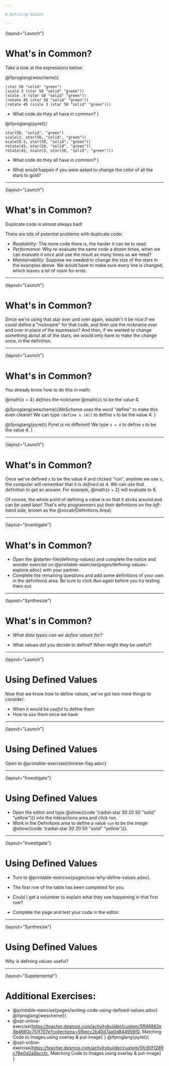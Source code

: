 ```yaml
---

# Defining Values

---
```

{layout="Launch"}
# What's in Common? 

Take a look at the expressions below:

@ifproglang{wescheme}{

```
(star 50 "solid" "green")
(scale 3 (star 50 "solid" "green"))
(scale .5 (star 50 "solid" "green"))
(rotate 45 (star 50 "solid" "green"))
(rotate 45 (scale 3 (star 50 "solid" "green")))
```
- What code do they all have in common?
}

@ifproglang{pyret}{
```
star(50, "solid", "green")
scale(3, star(50, "solid", "green"))
scale(0.5, star(50, "solid", "green"))
rotate(45, star(50, "solid", "green"))
rotate(45, scale(3, star(50, "solid", "green")))
```
- What code do they all have in common?
}

- What would happen if you were asked to change the color of all the stars to gold?

---
{layout="Launch"}
# What's in Common? 

Duplicate code is almost always bad!

There are lots of potential problems with duplicate code:

- *Readability:* The more code there is, the harder it can be to read.
- *Performance:* Why re-evaluate the same code a dozen times, when we can evaluate it _once_ and use the result as many times as we need?
- *Maintainability:* Suppose we needed to change the size of the stars in the examples above. We would have to make sure every line is changed, which leaves a lot of room for error.

---
{layout="Launch"}
# What's in Common? 

Since we're using that star over and over again, wouldn't it be nice if we could define a "nickname" for that code, and then use the nickname over and over in place of the expression? And then, if we wanted to change something about all of the stars, we would only have to make the change once, in the definition.

---
{layout="Launch"}
# What's in Common? 

You already know how to do this in math:


@math{x = 4} _defines_ the nickname @math{x} to be the value 4.

@ifproglang{wescheme}{WeScheme uses the word "define" to make this even clearer!
We can type ``(define x (4))`` to define ``x`` to be the value 4.
}

@ifproglang{pyret}{
	Pyret is no different! We type ``x = 4`` to define ``x`` to be the value 4.
}

---
{layout="Launch"}
# What's in Common? 

Once we've defined `x` to be the value 4 and clicked "run", anytime we use `x`, the computer will remember that it is _defined_ as 4.  We can _use_ that definition to get an answer. For example, @math{x + 2} will evaluate to 6.

Of course, the whole point of defining a value is so that it sticks around and can be used later! That's why programmers put their definitions on the _left-hand side_, known as the @vocab{Definitions Area}.

---
{layout="Investigate"}
# What's in Common? 

- Open the @starter-file{defining-values} and complete the notice and wonder exercise on @printable-exercise{pages/defining-values-explore.adoc} with your partner.
- Complete the remaining questions and add some definitions of your own in the definitions area. Be sure to click *Run* again before you try testing them out.

---
{layout="Synthesize"}
# What's in Common? 

- *What data types can we define values for?*

- What values did you decide to define? When might they be useful?

---
{layout="Launch"}
# Using Defined Values

Now that we know _how_ to define values, we've got two more things to consider:

* When it would be _useful_ to define them
* How to _use_ them once we have

---
{layout="Launch"}
# Using Defined Values

Open to @printable-exercise{chinese-flag.adoc}

<!--
It will direct them to open the @starter-file{flags-china} once they complete the first half of the questions on the page.
-->

---
{layout="Investigate"}
# Using Defined Values

- Open the editor and type @show{(code '(radial-star 30 20 50 "solid" "yellow"))} into the interactions area and click run.
- Work in the Definitions area to define a value `sun` to be the image @show{(code '(radial-star 30 20 50 "solid" "yellow"))}.

---
{layout="Investigate"}
# Using Defined Values

- Turn to @printable-exercise{pages/coe-why-define-values.adoc}.
- The first row of the table has been completed for you. 

- Could I get a volunteer to explain what they see happening in that first row?

- Complete the page and test your code in the editor.

---
{layout="Synthesize"}
# Using Defined Values

Why is defining values useful?

---
{layout="Supplemental"}
# Additional Exercises:

* @printable-exercise{pages/writing-code-using-defined-values.adoc}
@ifproglang{wescheme}{
* @opt-online-exercise{https://teacher.desmos.com/activitybuilder/custom/5ff46882e3b4660c751f707e?collections=5fbecc2b40d7aa0d844956f0, Matching Code to Images using overlay & put-image}
}
@ifproglang{pyret}{
* @opt-online-exercise{https://teacher.desmos.com/activitybuilder/custom/5fc90f1289c78e0d2a5bccfc, Matching Code to Images using overlay & put-image}
}